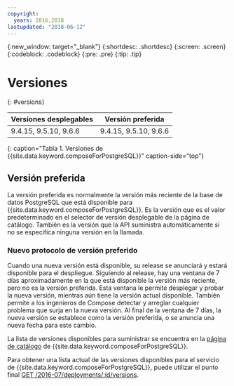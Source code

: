 ```yaml
---
copyright:
  years: 2016,2018
lastupdated: "2018-06-12"
---
```


{:new_window: target="_blank"}
{:shortdesc: .shortdesc}
{:screen: .screen}
{:codeblock: .codeblock}
{:pre: .pre}
{:tip: .tip}

# Versiones
{: #versions}

Versiones desplegables | Versión preferida
----------|-----------
9.4.15, 9.5.10, 9.6.6 | 9.4.15, 9.5.10, 9.6.6
{: caption="Tabla 1. Versiones de {{site.data.keyword.composeForPostgreSQL}}" caption-side="top"}

## Versión preferida

La versión preferida es normalmente la versión más reciente de la base de datos PostgreSQL que está disponible para {{site.data.keyword.composeForPostgreSQL}}. Es la versión que es el valor predeterminado en el selector de versión desplegable de la página de catálogo. También es la versión que la API suministra automáticamente si no se especifica ninguna versión en la llamada.

### Nuevo protocolo de versión preferido

Cuando una nueva versión está disponible, su release se anunciará y estará disponible para el despliegue. Siguiendo al release, hay una ventana de 7 días aproximadamente en la que está disponible la versión más reciente, pero no es la versión preferida. Esta ventana le permite desplegar y probar la nueva versión, mientras aún tiene la versión actual disponible. También permite a los ingenieros de Compose detectar y arreglar cualquier problema que surja en la nueva versión. Al final de la ventana de 7 días, la nueva versión se establece como la versión preferida, o se anuncia una nueva fecha para este cambio.

La lista de versiones disponibles para suministrar se encuentra en la [página de catálogo](https://console.{DomainName}/catalog/services/compose-for-postgresql) de {{site.data.keyword.composeForPostgreSQL}}.

Para obtener una lista actual de las versiones disponibles para el servicio de {{site.data.keyword.composeForPostgreSQL}}, puede utilizar el punto final
[GET /2016-07/deployments/:id/versions](https://apidocs.compose.com/v1.0/reference#2016-07-get-deployments-versions).
